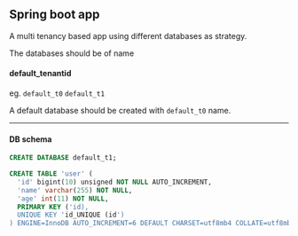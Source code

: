 ## Spring boot app

A multi tenancy based app using different databases as strategy. 

The databases should be of name

#### default_tenantid

eg. `default_t0` `default_t1`

A default database should be created with `default_t0` name.

*** 

#### DB schema

 ```SQL
 CREATE DATABASE default_t1;
 
 CREATE TABLE 'user' (
   'id' bigint(10) unsigned NOT NULL AUTO_INCREMENT,
   'name' varchar(255) NOT NULL,
   'age' int(11) NOT NULL,
   PRIMARY KEY ('id),
   UNIQUE KEY 'id_UNIQUE (id')
 ) ENGINE=InnoDB AUTO_INCREMENT=6 DEFAULT CHARSET=utf8mb4 COLLATE=utf8mb4_0900_ai_ci;
```
 